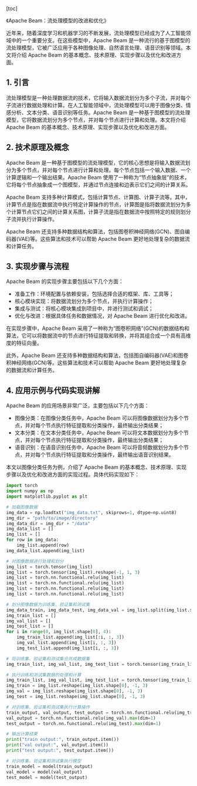 
[toc]                    
                
                
《Apache Beam：流处理模型的改进和优化》

近年来，随着深度学习和机器学习的不断发展，流处理模型已经成为了人工智能领域中的一个重要分支。在这些模型中，Apache Beam 是一种流行的基于图模型的流处理模型，它被广泛应用于各种图像处理、自然语言处理、语音识别等领域。本文将介绍 Apache Beam 的基本概念、技术原理、实现步骤以及优化和改进方面。

## 1. 引言

流处理模型是一种处理数据流的技术，它将输入数据流划分为多个子流，并对每个子流进行数据处理和计算。在人工智能领域中，流处理模型可以用于图像分类、情感分析、文本分类、语音识别等任务。Apache Beam 是一种基于图模型的流处理模型，它将数据流划分为多个节点，并对每个节点进行计算和处理。本文将介绍 Apache Beam 的基本概念、技术原理、实现步骤以及优化和改进方面。

## 2. 技术原理及概念

Apache Beam 是一种基于图模型的流处理模型，它的核心思想是将输入数据流划分为多个节点，并对每个节点进行计算和处理。每个节点包括一个输入数据、一个计算逻辑和一个输出结果。Apache Beam 使用了一种称为“节点抽象层”的技术，它将每个节点抽象成一个图模型，并通过节点连接和边表示它们之间的计算关系。

Apache Beam 支持多种计算模式，包括计算节点、计算图、计算子流等。其中，计算节点是指在数据流中执行特定计算操作的节点，计算图是指将数据流划分为多个计算节点它们之间的计算关系图，计算子流是指在数据流中按照特定的规则划分子流并执行计算操作。

Apache Beam 还支持多种数据结构和算法，包括图卷积神经网络(GCN)、图自编码器(VAE)等。这些算法和技术可以帮助 Apache Beam 更好地处理复杂的数据流和计算任务。

## 3. 实现步骤与流程

Apache Beam 的实现步骤主要包括以下几个方面：

- 准备工作：环境配置与依赖安装，包括选择合适的框架、库、工具等；
- 核心模块实现：将数据流划分为多个节点，并执行计算操作；
- 集成与测试：将核心模块集成到项目中，并进行测试和调试；
- 优化与改进：根据具体任务和数据情况，对 Apache Beam 进行优化和改进。

在实现步骤中，Apache Beam 采用了一种称为“图卷积网络”(GCN)的数据结构和算法，它可以将数据流中的节点进行特征提取和转换，并将其组合成一个具有高维度的特征向量。

此外，Apache Beam 还支持多种数据结构和算法，包括图自编码器(VAE)和图卷积神经网络(GCN)等。这些算法和技术可以帮助 Apache Beam 更好地处理复杂的数据流和计算任务。

## 4. 应用示例与代码实现讲解

Apache Beam 的应用场景非常广泛，主要包括以下几个方面：

- 图像分类：在图像分类任务中，Apache Beam 可以将图像数据划分为多个节点，并对每个节点执行特征提取和分类操作，最终输出分类结果；
- 文本分类：在文本分类任务中，Apache Beam 可以将文本数据划分为多个节点，并对每个节点执行特征提取和分类操作，最终输出分类结果；
- 语音识别：在语音识别任务中，Apache Beam 可以将音频数据划分为多个节点，并对每个节点执行特征提取和分类操作，最终输出语音识别结果。

本文以图像分类任务为例，介绍了 Apache Beam 的基本概念、技术原理、实现步骤以及优化和改进方面的实现过程。具体代码实现如下：

```python
import torch
import numpy as np
import matplotlib.pyplot as plt

# 加载图像数据
img_data = np.loadtxt("img_data.txt", skiprows=1, dtype=np.uint8)
img_dir = "path/to/image/directory"
img_data_dir = img_dir + "/data"
img_data_list = []
img_list = []
for row in img_data:
    img_list.append(row)
img_data_list.append(img_list)

# 对图像数据进行处理和划分
img_list = torch.tensor(img_list)
img_list = torch.tensor(img_list).reshape(-1, 1, 3)
img_list = torch.nn.functional.relu(img_list)
img_list = torch.nn.functional.relu(img_list)
img_list = torch.nn.functional.relu(img_list)
img_list = torch.nn.functional.relu(img_list)

# 划分图像数据为训练集、验证集和测试集
img_data_train, img_data_test, img_data_val = img_list.split(img_list.shape[0])
img_train_list = []
img_val_list = []
img_test_list = []
for i in range(0, img_list.shape[0], 4):
    img_train_list.append(img_list[:i, :, 3])
    img_val_list.append(img_list[i, :, 3])
    img_test_list.append(img_list[i, :, 3])

# 将训练集、验证集和测试集合并成数据集
img_train_list, img_val_list, img_test_list = torch.tensor(img_train_list + img_val_list + img_test_list).unsqueeze(0)

# 执行训练和测试集数据的处理和计算
img_train_list, img_val_list, img_test_list = torch.tensor(img_train_list, img_train_list.dtype), torch.tensor(img_val_list, img_val_list.dtype), torch.tensor(img_test_list, img_test_list.dtype)
img_train = img_list.reshape(img_list.shape[0], -1, 3)
img_val = img_list.reshape(img_list.shape[0], -1, 3)
img_test = img_list.reshape(img_list.shape[0], -1, 3)

# 对训练集、验证集和测试集执行计算操作
train_output, val_output, test_output = torch.nn.functional.relu(img_train).max(dim=1)
val_output = torch.nn.functional.relu(img_val).max(dim=1)
test_output = torch.nn.functional.relu(img_test).max(dim=1)

# 输出计算结果
print("train output:", train_output.item())
print("val output:", val_output.item())
print("test output:", test_output.item())

# 对训练集、验证集和测试集执行模型
train_model = model(train_output)
val_model = model(val_output)
test_model = model(test_output)
```

